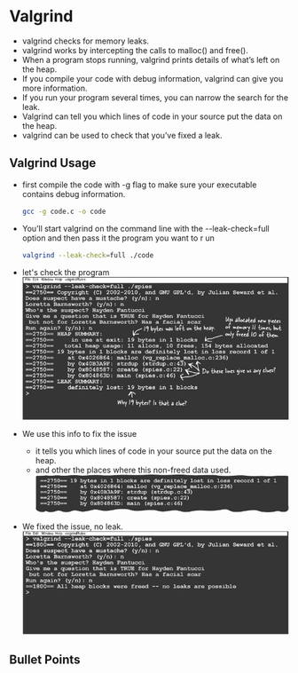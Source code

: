 # Valgrind

* valgrind checks for memory leaks.
* valgrind works by intercepting the calls to malloc() and free().
* When a program stops running, valgrind prints details of what’s left on the heap.
* If you compile your code with debug information, valgrind can give you more information.
* If you run your program several times, you can narrow the search for the leak.
* Valgrind can tell you which lines of code in your source put the data on the heap.
* valgrind can be used to check that you’ve fixed a leak.

## Valgrind Usage
* first compile the code with -g flag to make sure your executable contains debug information.
  ```bash
  gcc -g code.c -o code
  ```

* You’ll start valgrind on the command line with the --leak-check=full option and then pass it the program you want to r
un
  ```bash
  valgrind --leak-check=full ./code
  ```
* let's check the program
![](img/1.jpg)

* We use this info to fix the issue
    *  it tells you which lines of code in your source put the data on the heap.
    * and other the places where this non-freed data used.
![](img/2.jpg)

* We fixed the issue, no leak.
![](img/3.png)

## Bullet Points
